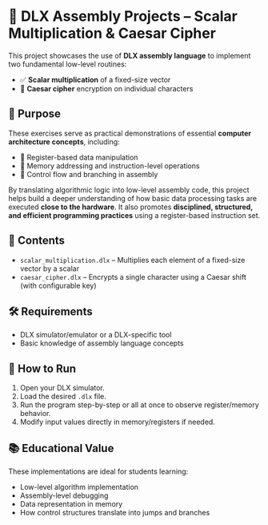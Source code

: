 # 🔧 DLX Assembly Projects – Scalar Multiplication & Caesar Cipher

This project showcases the use of **DLX assembly language** to implement two fundamental low-level routines:

- ✅ **Scalar multiplication** of a fixed-size vector  
- 🔐 **Caesar cipher** encryption on individual characters

## 🧠 Purpose

These exercises serve as practical demonstrations of essential **computer architecture concepts**, including:

- 📍 Register-based data manipulation  
- 🧮 Memory addressing and instruction-level operations  
- 🔁 Control flow and branching in assembly  

By translating algorithmic logic into low-level assembly code, this project helps build a deeper understanding of how basic data processing tasks are executed **close to the hardware**. It also promotes **disciplined, structured, and efficient programming practices** using a register-based instruction set.

## 📁 Contents

- `scalar_multiplication.dlx` – Multiplies each element of a fixed-size vector by a scalar
- `caesar_cipher.dlx` – Encrypts a single character using a Caesar shift (with configurable key)

## 🛠 Requirements

- DLX simulator/emulator or a DLX-specific tool
- Basic knowledge of assembly language concepts

## 🚀 How to Run

1. Open your DLX simulator.
2. Load the desired `.dlx` file.
3. Run the program step-by-step or all at once to observe register/memory behavior.
4. Modify input values directly in memory/registers if needed.

## 📚 Educational Value

These implementations are ideal for students learning:

- Low-level algorithm implementation  
- Assembly-level debugging  
- Data representation in memory  
- How control structures translate into jumps and branches


